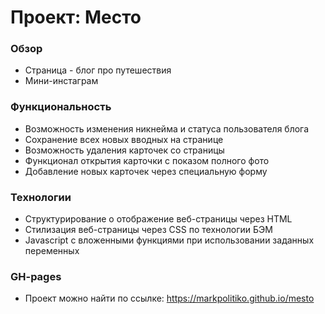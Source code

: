 # Проект: Место

### Обзор

* Страница - блог про путешествия
* Мини-инстаграм


### Функциональность

* Возможность изменения никнейма и статуса пользователя блога
* Сохранение всех новых вводных на странице
* Возможность удаления карточек со страницы
* Функционал открытия карточки с показом полного фото
* Добавление новых карточек через специальную форму

### Teхнологии

* Структурирование о отображение веб-страницы через HTML
* Стилизация веб-страницы через CSS по технологии БЭМ
* Javascript с вложенными функциями при использовании заданных переменных

### GH-pages

* Проект можно найти по ссылке: https://markpolitiko.github.io/mesto
